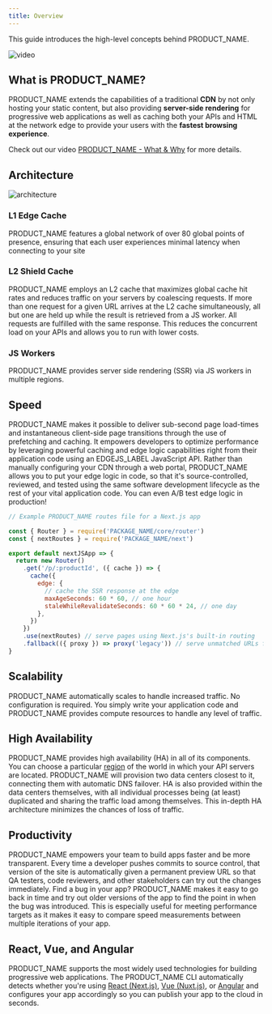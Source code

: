 ```yaml
---
title: Overview
---
```


<Intro>

This guide introduces the high-level concepts behind PRODUCT_NAME.

</Intro>

![video](https://www.youtube.com/watch?v=u7ed4HFzR8A)

## What is PRODUCT_NAME?

PRODUCT_NAME extends the capabilities of a traditional **CDN** by not only hosting your static content, but also providing **server-side rendering** for progressive web applications as well as caching both your APIs and HTML at the network edge to provide your users with the **fastest browsing experience**.

Check out our video [PRODUCT_NAME - What & Why](https://www.youtube.com/watch?v=u7ed4HFzR8A) for more details.

## Architecture

![architecture](/images/overview/architecture.svg)

### L1 Edge Cache

PRODUCT_NAME features a global network of over 80 global points of presence, ensuring that each user experiences minimal latency when connecting to your site

### L2 Shield Cache

PRODUCT_NAME employs an L2 cache that maximizes global cache hit rates and reduces traffic on your servers by coalescing requests. If more than one request for a given URL arrives at the L2 cache simultaneously, all but one are held up while the result is retrieved from a JS worker. All requests are fulfilled with the same response. This reduces the concurrent load on your APIs and allows you to run with lower costs.

### JS Workers

PRODUCT_NAME provides server side rendering (SSR) via JS workers in multiple regions.

## Speed

PRODUCT_NAME makes it possible to deliver sub-second page load-times and instantaneous client-side page transitions through the use of prefetching and caching. It empowers developers to optimize performance by leveraging powerful caching and edge logic capabilities right from their application code using an EDGEJS_LABEL JavaScript API. Rather than manually configuring your CDN through a web portal, PRODUCT_NAME allows you to put your edge logic in code, so that it's source-controlled, reviewed, and tested using the same software development lifecycle as the rest of your vital application code. You can even A/B test edge logic in production!

```js
// Example PRODUCT_NAME routes file for a Next.js app

const { Router } = require('PACKAGE_NAME/core/router')
const { nextRoutes } = require('PACKAGE_NAME/next')

export default nextJSApp => {
  return new Router()
    .get('/p/:productId', ({ cache }) => {
      cache({
        edge: {
          // cache the SSR response at the edge
          maxAgeSeconds: 60 * 60, // one hour
          staleWhileRevalidateSeconds: 60 * 60 * 24, // one day
        },
      })
    })
    .use(nextRoutes) // serve pages using Next.js's built-in routing
    .fallback(({ proxy }) => proxy('legacy')) // serve unmatched URLs from the legacy implementation of the site so we can gradually role out the new PWA page by page.
}
```

## Scalability

PRODUCT_NAME automatically scales to handle increased traffic. No configuration is required. You simply write your application code and PRODUCT_NAME provides compute resources to handle any level of traffic.

## High Availability

PRODUCT_NAME provides high availability (HA) in all of its components. You can choose a particular [region](regions) of the world in which your API servers are located. PRODUCT_NAME will provision two data centers closest to it, connecting them with automatic DNS failover. HA is also provided within the data centers themselves, with all individual processes being (at least) duplicated and sharing the traffic load among themselves. This in-depth HA architecture minimizes the chances of loss of traffic.

## Productivity

PRODUCT_NAME empowers your team to build apps faster and be more transparent. Every time a developer pushes commits to source control, that version of the site is automatically given a permanent preview URL so that QA testers, code reviewers, and other stakeholders can try out the changes immediately. Find a bug in your app? PRODUCT_NAME makes it easy to go back in time and try out older versions of the app to find the point in when the bug was introduced. This is especially useful for meeting performance targets as it makes it easy to compare speed measurements between multiple iterations of your app.

## React, Vue, and Angular

PRODUCT_NAME supports the most widely used technologies for building progressive web applications. The PRODUCT_NAME CLI automatically detects whether you're using [React (Next.js)](next), [Vue (Nuxt.js)](nuxt), or [Angular](angular) and configures your app accordingly so you can publish your app to the cloud in seconds.
